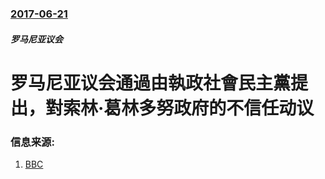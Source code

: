 ### [2017-06-21](/zh/news/2017/06/21/index.md)

##### 罗马尼亚议会
# 罗马尼亚议会通過由執政社會民主黨提出，對索林·葛林多努政府的不信任动议 




### 信息来源:

1. [BBC](http://www.bbc.com/news/world-europe-40355210)
